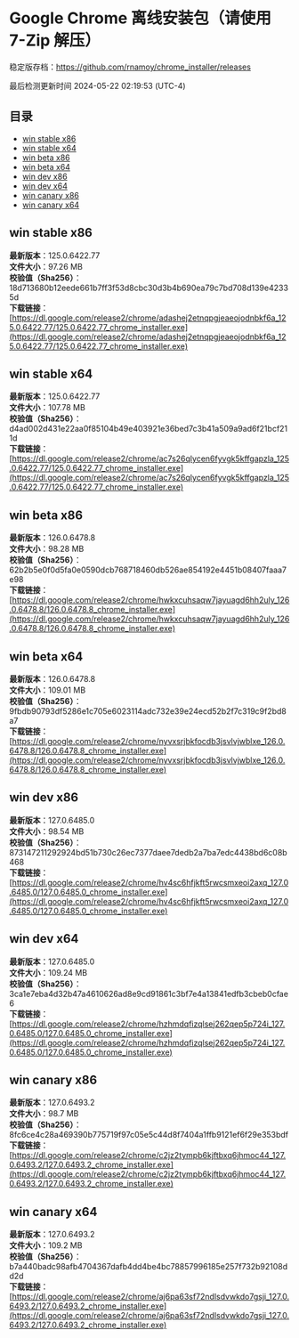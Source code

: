 # Google Chrome 离线安装包（请使用 7-Zip 解压）
稳定版存档：<https://github.com/rnamoy/chrome_installer/releases>

最后检测更新时间
2024-05-22 02:19:53 (UTC-4)


## 目录
* [win stable x86](https://github.com/rnamoy/chrome_installer?tab=readme-ov-file#win-stable-x86)
* [win stable x64](https://github.com/rnamoy/chrome_installer?tab=readme-ov-file#win-stable-x64)
* [win beta x86](https://github.com/rnamoy/chrome_installer?tab=readme-ov-file#win-beta-x86)
* [win beta x64](https://github.com/rnamoy/chrome_installer?tab=readme-ov-file#win-beta-x64)
* [win dev x86](https://github.com/rnamoy/chrome_installer?tab=readme-ov-file#win-dev-x86)
* [win dev x64](https://github.com/rnamoy/chrome_installer?tab=readme-ov-file#win-dev-x64)
* [win canary x86](https://github.com/rnamoy/chrome_installer?tab=readme-ov-file#win-canary-x86)
* [win canary x64](https://github.com/rnamoy/chrome_installer?tab=readme-ov-file#win-canary-x64)

## win stable x86
**最新版本**：125.0.6422.77  
**文件大小**：97.26 MB  
**校验值（Sha256）**：18d713680b12eede661b7ff3f53d8cbc30d3b4b690ea79c7bd708d139e42335d  
**下载链接**：[https://dl.google.com/release2/chrome/adashej2etnqpgjeaeojodnbkf6a_125.0.6422.77/125.0.6422.77_chrome_installer.exe](https://dl.google.com/release2/chrome/adashej2etnqpgjeaeojodnbkf6a_125.0.6422.77/125.0.6422.77_chrome_installer.exe)  

## win stable x64
**最新版本**：125.0.6422.77  
**文件大小**：107.78 MB  
**校验值（Sha256）**：d4ad002d431e22aa0f85104b49e403921e36bed7c3b41a509a9ad6f21bcf211d  
**下载链接**：[https://dl.google.com/release2/chrome/ac7s26qlycen6fyvgk5kffgapzla_125.0.6422.77/125.0.6422.77_chrome_installer.exe](https://dl.google.com/release2/chrome/ac7s26qlycen6fyvgk5kffgapzla_125.0.6422.77/125.0.6422.77_chrome_installer.exe)  

## win beta x86
**最新版本**：126.0.6478.8  
**文件大小**：98.28 MB  
**校验值（Sha256）**：62b2b5e0f0d5fa0e0590dcb768718460db526ae854192e4451b08407faaa7e98  
**下载链接**：[https://dl.google.com/release2/chrome/hwkxcuhsaqw7jayuagd6hh2uly_126.0.6478.8/126.0.6478.8_chrome_installer.exe](https://dl.google.com/release2/chrome/hwkxcuhsaqw7jayuagd6hh2uly_126.0.6478.8/126.0.6478.8_chrome_installer.exe)  

## win beta x64
**最新版本**：126.0.6478.8  
**文件大小**：109.01 MB  
**校验值（Sha256）**：9fbdb90793df5286e1c705e6023114adc732e39e24ecd52b2f7c319c9f2bd8a7  
**下载链接**：[https://dl.google.com/release2/chrome/nyvxsrjbkfocdb3jsvlvjwblxe_126.0.6478.8/126.0.6478.8_chrome_installer.exe](https://dl.google.com/release2/chrome/nyvxsrjbkfocdb3jsvlvjwblxe_126.0.6478.8/126.0.6478.8_chrome_installer.exe)  

## win dev x86
**最新版本**：127.0.6485.0  
**文件大小**：98.54 MB  
**校验值（Sha256）**：873147211292924bd51b730c26ec7377daee7dedb2a7ba7edc4438bd6c08b468  
**下载链接**：[https://dl.google.com/release2/chrome/hv4sc6hfjkft5rwcsmxeoi2axq_127.0.6485.0/127.0.6485.0_chrome_installer.exe](https://dl.google.com/release2/chrome/hv4sc6hfjkft5rwcsmxeoi2axq_127.0.6485.0/127.0.6485.0_chrome_installer.exe)  

## win dev x64
**最新版本**：127.0.6485.0  
**文件大小**：109.24 MB  
**校验值（Sha256）**：3ca1e7eba4d32b47a4610626ad8e9cd91861c3bf7e4a13841edfb3cbeb0cfae6  
**下载链接**：[https://dl.google.com/release2/chrome/hzhmdqfizqlsej262qep5p724i_127.0.6485.0/127.0.6485.0_chrome_installer.exe](https://dl.google.com/release2/chrome/hzhmdqfizqlsej262qep5p724i_127.0.6485.0/127.0.6485.0_chrome_installer.exe)  

## win canary x86
**最新版本**：127.0.6493.2  
**文件大小**：98.7 MB  
**校验值（Sha256）**：8fc6ce4c28a469390b775719f97c05e5c44d8f7404a1ffb9121ef6f29e353bdf  
**下载链接**：[https://dl.google.com/release2/chrome/c2jz2tympb6kjftbxq6jhmoc44_127.0.6493.2/127.0.6493.2_chrome_installer.exe](https://dl.google.com/release2/chrome/c2jz2tympb6kjftbxq6jhmoc44_127.0.6493.2/127.0.6493.2_chrome_installer.exe)  

## win canary x64
**最新版本**：127.0.6493.2  
**文件大小**：109.2 MB  
**校验值（Sha256）**：b7a440badc98afb4704367dafb4dd4be4bc78857996185e257f732b92108dd2d  
**下载链接**：[https://dl.google.com/release2/chrome/aj6pa63sf72ndlsdvwkdo7gsji_127.0.6493.2/127.0.6493.2_chrome_installer.exe](https://dl.google.com/release2/chrome/aj6pa63sf72ndlsdvwkdo7gsji_127.0.6493.2/127.0.6493.2_chrome_installer.exe)  

